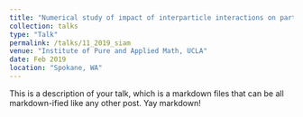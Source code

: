 ```yaml
---
title: "Numerical study of impact of interparticle interactions on particle dynamics in lab generated spark discharge"
collection: talks
type: "Talk"
permalink: /talks/11_2019_siam
venue: "Institute of Pure and Applied Math, UCLA"
date: Feb 2019
location: "Spokane, WA"
---
```


This is a description of your talk, which is a markdown files that can be all markdown-ified like any other post. Yay markdown!
